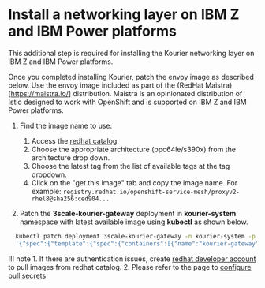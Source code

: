 # Install a networking layer on IBM Z and IBM Power platforms

This additional step is required for installing the Kourier networking layer on IBM Z and IBM Power platforms.

Once you completed installing Kourier,  patch the envoy image as described below. Use the envoy image included as part of the (RedHat Maistra)[https://maistra.io/] distribution. Maistra is an opinionated distribution of Istio designed to work with OpenShift and is supported on IBM Z and IBM Power platforms.

1. Find the image name to use:  
    1. Access the [redhat catalog](https://catalog.redhat.com/software/containers/openshift-service-mesh/proxyv2-rhel8/5d2cda455a134672890f640a) 
    2.  Choose the appropriate architecture (ppc64le/s390x) from the architecture drop down. 
    3. Choose the latest tag from the list of available tags at the tag dropdown.
    4. Click on the "get this image" tab and copy the image name. For example: `registry.redhat.io/openshift-service-mesh/proxyv2-rhel8@sha256:ced904...`

2. Patch the **3scale-kourier-gateway**  deployment in **kourier-system** namespace with latest available image using **kubectl** as shown below.

  ```bash
    kubectl patch deployment 3scale-kourier-gateway -n kourier-system -p \
    '{"spec":{"template":{"spec":{"containers":[{"name":"kourier-gateway" "image":"<the proxyv2 image name>"}]}}}}'
  ```

!!! note
    1. If there are authentication issues, create [redhat developer account](developers.redhat.com/register) to pull images from redhat catalog. 
    2. Please refer to the page to [configure pull secrets](https://kubernetes.io/docs/tasks/configure-pod-container/configure-service-account/#add-imagepullsecrets-to-a-service-account)